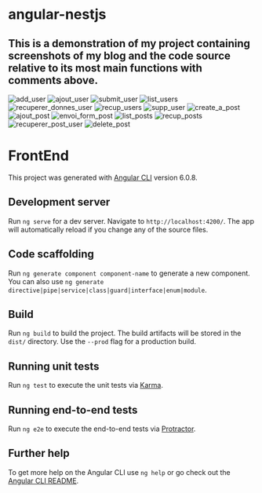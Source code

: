# angular-nestjs

## This is a demonstration of my project containing screenshots of my blog and the code source relative to its most main functions with comments above.

![add_user](https://user-images.githubusercontent.com/46227550/50552419-ed6eea00-0c8a-11e9-83be-58d7d531e8f2.PNG)
![ajout_user](https://user-images.githubusercontent.com/46227550/50552424-fbbd0600-0c8a-11e9-98e6-6b78280b6ba2.PNG)
![submit_user](https://user-images.githubusercontent.com/46227550/50552436-29a24a80-0c8b-11e9-8a42-c0689f5bff25.PNG)
![list_users](https://user-images.githubusercontent.com/46227550/50552438-3161ef00-0c8b-11e9-92e4-289033260a16.PNG)
![recuperer_donnes_user](https://user-images.githubusercontent.com/46227550/50552439-3aeb5700-0c8b-11e9-9c3d-2a0a7b8ce035.PNG)
![recup_users](https://user-images.githubusercontent.com/46227550/50552440-3de64780-0c8b-11e9-8df5-4d5fec077d05.PNG)
![supp_user](https://user-images.githubusercontent.com/46227550/50552444-53f40800-0c8b-11e9-855b-da5899bcc3a8.PNG)
![create_a_post](https://user-images.githubusercontent.com/46227550/50552448-65d5ab00-0c8b-11e9-95f1-a1c807204281.PNG)
![ajout_post](https://user-images.githubusercontent.com/46227550/50552453-7423c700-0c8b-11e9-81c6-c20449c803fb.PNG)
![envoi_form_post](https://user-images.githubusercontent.com/46227550/50552462-afbe9100-0c8b-11e9-88d8-fdac0de5238f.PNG)
![list_posts](https://user-images.githubusercontent.com/46227550/50552456-7e45c580-0c8b-11e9-9ccb-7a84a361094e.PNG)
![recup_posts](https://user-images.githubusercontent.com/46227550/50552458-8aca1e00-0c8b-11e9-9996-aefc1b72e251.PNG)
![recuperer_post_user](https://user-images.githubusercontent.com/46227550/50552470-d4b30400-0c8b-11e9-9e35-c48e1860015b.PNG)
![delete_post](https://user-images.githubusercontent.com/46227550/50552507-a08c1300-0c8c-11e9-8fff-c05caa275245.PNG)

# FrontEnd

This project was generated with [Angular CLI](https://github.com/angular/angular-cli) version 6.0.8.

## Development server

Run `ng serve` for a dev server. Navigate to `http://localhost:4200/`. The app will automatically reload if you change any of the source files.

## Code scaffolding

Run `ng generate component component-name` to generate a new component. You can also use `ng generate directive|pipe|service|class|guard|interface|enum|module`.

## Build

Run `ng build` to build the project. The build artifacts will be stored in the `dist/` directory. Use the `--prod` flag for a production build.

## Running unit tests

Run `ng test` to execute the unit tests via [Karma](https://karma-runner.github.io).

## Running end-to-end tests

Run `ng e2e` to execute the end-to-end tests via [Protractor](http://www.protractortest.org/).

## Further help

To get more help on the Angular CLI use `ng help` or go check out the [Angular CLI README](https://github.com/angular/angular-cli/blob/master/README.md).
